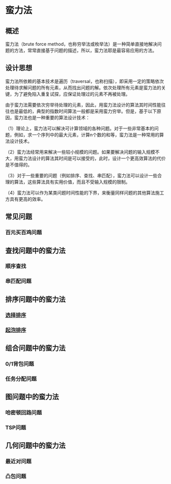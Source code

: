 # 蛮力法
## 概述
蛮力法（brute force method，也称穷举法或枚举法）是一种简单直接地解决问题的方法，常常直接基于问题的描述，所以，蛮力法耶是最容易应用的方法。

## 设计思想
蛮力法所依赖的基本技术是遍历（traversal，也称扫描），即采用一定的策略依次处理待求解问题的所有元素，从而找出问题的解。依次处理所有元素是蛮力法的关键，为了避免陷入重复试探，应保证处理过的元素不再被处理。

由于蛮力法需要依次穷举待处理的元素，因此，用蛮力法设计的算法其时间性能往往也是最低的，典型的指数时间算法一般都是采用蛮力穷举。但是，基于以下原因，蛮力法也是一种重要的算法设计技术：

（1）理论上，蛮力法可以解决可计算领域的各种问题。对于一些非常基本的问题，例如，求一个序列中的最大元素，计算n个数的和等，蛮力法是一种常用的算法设计技术。

（2）蛮力法经常用来解决一些较小规模的问题。如果要解决问题的输入规模不大，用蛮力法设计的算法其时间是可以接受的，此时，设计一个更高效算法的代价是不值得的。

（3）对于一些重要的问题（例如排序、查找、串匹配），蛮力法可以设计一些合理的算法，这些算法具有实用价值，而且不受输入规模的限制。

（4）蛮力法可以作为某类问题时间性能的下界，来衡量同样问题的其他算法施工方具有更高的效率。


## 常见问题

### 百元买百鸡问题

## 查找问题中的蛮力法

### 顺序查找

### 串匹配问题

## 排序问题中的蛮力法
###  [选择排序](https://github.com/Azcy/Algorithm/blob/master/SortingAlgorithm/README/SelectSort.md)
###  [起泡排序](https://github.com/Azcy/Algorithm/blob/master/SortingAlgorithm/README/BubbleSort.md)
## 组合问题中的蛮力法
### 0/1背包问题
### 任务分配问题
## 图问题中的蛮力法
### 哈密顿回路问题
### TSP问题
## 几何问题中的蛮力法
### 最近对问题
### 凸包问题

